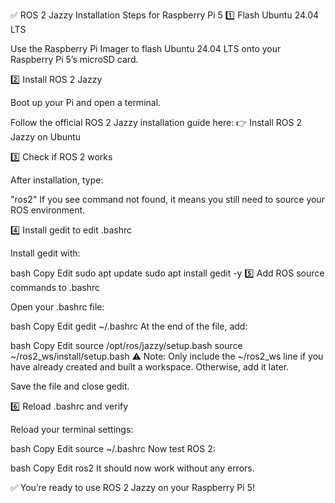 ✅ ROS 2 Jazzy Installation Steps for Raspberry Pi 5
1️⃣ Flash Ubuntu 24.04 LTS

Use the Raspberry Pi Imager to flash Ubuntu 24.04 LTS onto your Raspberry Pi 5’s microSD card.

2️⃣ Install ROS 2 Jazzy

Boot up your Pi and open a terminal.

Follow the official ROS 2 Jazzy installation guide here:
👉 Install ROS 2 Jazzy on Ubuntu

3️⃣ Check if ROS 2 works

After installation, type:

"ros2"
If you see command not found, it means you still need to source your ROS environment.

4️⃣ Install gedit to edit .bashrc

Install gedit with:

bash
Copy
Edit
sudo apt update
sudo apt install gedit -y
5️⃣ Add ROS source commands to .bashrc

Open your .bashrc file:

bash
Copy
Edit
gedit ~/.bashrc
At the end of the file, add:

bash
Copy
Edit
source /opt/ros/jazzy/setup.bash
source ~/ros2_ws/install/setup.bash
⚠️ Note: Only include the ~/ros2_ws line if you have already created and built a workspace. Otherwise, add it later.

Save the file and close gedit.

6️⃣ Reload .bashrc and verify

Reload your terminal settings:

bash
Copy
Edit
source ~/.bashrc
Now test ROS 2:

bash
Copy
Edit
ros2
It should now work without any errors.

✅ You’re ready to use ROS 2 Jazzy on your Raspberry Pi 5!
